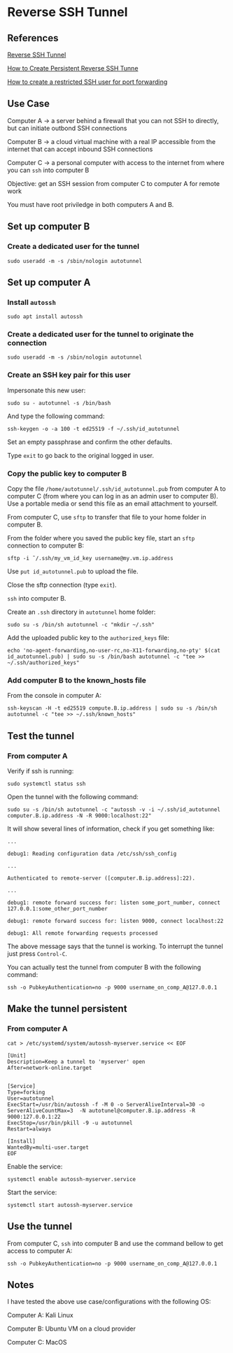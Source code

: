 # Reverse SSH Tunnel

## References

[Reverse SSH Tunnel](https://hobo.house/2016/06/20/fun-and-profit-with-reverse-ssh-tunnels-and-autossh/)

[How to Create Persistent Reverse SSH Tunne](https://sleeplessbeastie.eu/2014/12/23/how-to-create-persistent-reverse-ssh-tunnel/)

[How to create a restricted SSH user for port forwarding](https://askubuntu.com/questions/48129/how-to-create-a-restricted-ssh-user-for-port-forwarding)


## Use Case

Computer A -> a server behind a firewall that you can not
SSH to directly, but can initiate outbond SSH connections

Computer B -> a cloud virtual machine with a real IP accessible from the
internet that can accept inbound SSH connections

Computer C -> a personal computer with access to the internet from where
you can `ssh` into computer B

Objective: get an SSH session from computer C to computer A for remote work

You must have root priviledge in both computers A and B.

## Set up computer B

### Create a dedicated user for the tunnel

`sudo useradd -m -s /sbin/nologin autotunnel`

## Set up computer A

### Install `autossh`

`sudo apt install autossh`

### Create a dedicated user for the tunnel to originate the connection

`sudo useradd -m -s /sbin/nologin autotunnel`

### Create an SSH key pair for this user

Impersonate this new user:

`sudo su - autotunnel -s /bin/bash`

And type the following command:

`ssh-keygen -o -a 100 -t ed25519 -f ~/.ssh/id_autotunnel`

Set an empty passphrase and confirm the other defaults.

Type `exit` to go back to the original logged in user.

### Copy the public key to computer B

Copy the file `/home/autotunnel/.ssh/id_autotunnel.pub` from computer A to
computer C (from where you can log in as an admin user to computer B). Use
a portable media or send this file as an email attachment to yourself.

From computer C, use `sftp` to transfer that file to your home folder in
computer B.

From the folder where you saved the public key file, start an `sftp` connection
to computer B:

`sftp -i ˜/.ssh/my_vm_id_key username@my.vm.ip.address`

Use `put id_autotunnel.pub` to upload the file.

Close the sftp connection (type `exit`).

`ssh` into computer B.

Create an `.ssh` directory in `autotunnel` home folder:

`sudo su -s /bin/sh autotunnel -c "mkdir ~/.ssh"`

Add the uploaded public key to the `authorized_keys` file:

`echo 'no-agent-forwarding,no-user-rc,no-X11-forwarding,no-pty' $(cat id_autotunnel.pub) | sudo su -s /bin/bash autotunnel -c "tee >> ~/.ssh/authorized_keys"`

### Add computer B to the known_hosts file

From the console in computer A:

`ssh-keyscan -H -t ed25519 compute.B.ip.address | sudo su -s /bin/sh autotunnel -c "tee >> ~/.ssh/known_hosts"`

## Test the tunnel

### From computer A

Verify if ssh is running:

`sudo systemctl status ssh`

Open the tunnel with the following command:

`sudo su -s /bin/sh autotunnel -c "autossh -v -i ~/.ssh/id_autotunnel computer.B.ip.address -N -R 9000:localhost:22"`

It will show several lines of information, check if you get something like:

```
...

debug1: Reading configuration data /etc/ssh/ssh_config

...

Authenticated to remote-server ([computer.B.ip.address]:22).

...

debug1: remote forward success for: listen some_port_number, connect 127.0.0.1:some_other_port_number

debug1: remote forward success for: listen 9000, connect localhost:22

debug1: All remote forwarding requests processed

```

The above message says that the tunnel is  working. To interrupt the tunnel
just press `Control-C`.

You can actually test the tunnel from computer B with the following command:

`ssh -o PubkeyAuthentication=no -p 9000 username_on_comp_A@127.0.0.1`

## Make the tunnel persistent

### From computer A

```
cat > /etc/systemd/system/autossh-myserver.service << EOF

[Unit] 
Description=Keep a tunnel to 'myserver' open 
After=network-online.target


[Service]
Type=forking
User=autotunnel
ExecStart=/usr/bin/autossh -f -M 0 -o ServerAliveInterval=30 -o ServerAliveCountMax=3  -N autotunel@computer.B.ip.address -R 9000:127.0.0.1:22
ExecStop=/usr/bin/pkill -9 -u autotunnel
Restart=always

[Install]
WantedBy=multi-user.target
EOF
```

Enable the service:

`systemctl enable autossh-myserver.service`

Start the service:

`systemctl start autossh-myserver.service`

## Use the tunnel

From computer C, `ssh` into computer B and use the command
bellow to get access to computer A:

`ssh -o PubkeyAuthentication=no -p 9000 username_on_comp_A@127.0.0.1`

## Notes

I have tested the above use case/configurations with the following OS:

Computer A: Kali Linux

Computer B: Ubuntu VM on a cloud provider

Computer C: MacOS


